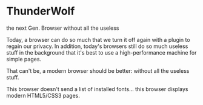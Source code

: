 # ThunderWolf
the next Gen. Browser without all the useless

Today, a browser can do so much that we turn it off again with a plugin to regain our privacy.
In addition, today's browsers still do so much useless stuff in the background that it's best to use a high-performance machine for simple pages.

That can't be, a modern browser should be better: without all the useless stuff.

This browser doesn't send a list of installed fonts... this browser displays modern HTML5/CSS3 pages.
